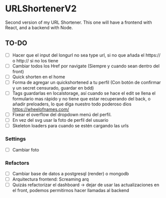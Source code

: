 # URLShortenerV2
Second version of my URL Shortener. This one will have a frontend with React, and a backend with Node.



## TO-DO
- [ ] Hacer que el input del longurl no sea type url, si no que añada el https:// o http:// si no los tiene
- [ ] Cambiar todos los Href por navigate (Siempre y cuando sean dentro del front)
- [ ] Quick shorten en el home
- [ ] Forma de agregar un quickshortened a tu perfil (Con botón de confirmar y un secret censurado, guardar en bdd)
- [ ] Tags guardarlas en localstorage, así cuando se hace el edit se llena el formulario mas rápido y no tiene que estar recuperando del back, o añadir preloaders, lo que diga nuestro todo poderoso dios https://wheelofnames.com/
- [ ] Fixear el overflow del dropdown menú del perfil. 
- [ ] En vez del svg usar la foto de perfil del usuario
- [ ] Skeleton loaders para cuando se estén cargando las urls

### Settings
- [ ] Cambiar foto


### Refactors
- [ ] Cambiar base de datos a postgresql (render) o mongodb
- [ ] Arquitectura frontend: Screaming arq
- [ ] Quizás refactorizar el dashboard -> dejar de usar las actualizaciones en el front, podemos permitirnos hacer llamadas al backend
